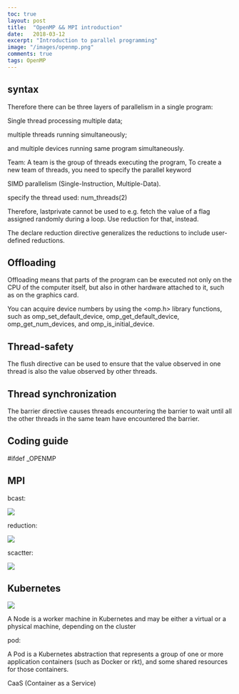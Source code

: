 ```yaml
---
toc: true
layout: post
title:  "OpenMP && MPI introduction"
date:   2018-03-12
excerpt: "Introduction to parallel programming"
image: "/images/openmp.png"
comments: true
tags: OpenMP
---
```


## syntax

Therefore there can be three layers of parallelism in a single program: 

Single thread processing multiple data; 

multiple threads running simultaneously; 

and multiple devices running same program simultaneously.


Team: A team is the group of threads executing the program, To create a new team of threads, you need to specify the parallel keyword


SIMD parallelism (Single-Instruction, Multiple-Data).

specify the thread used: num_threads(2)


Therefore, lastprivate cannot be used to e.g. fetch the value of a flag assigned randomly during a loop. Use reduction for that, instead.

The declare reduction directive generalizes the reductions to include user-defined reductions.

## Offloading

Offloading means that parts of the program can be executed not only on the CPU of the computer itself, but also in other hardware attached to it, such as on the graphics card.

You can acquire device numbers by using the <omp.h> library functions, such as omp_set_default_device, omp_get_default_device, omp_get_num_devices, and omp_is_initial_device.


## Thread-safety

The flush directive can be used to ensure that the value observed in one thread is also the value observed by other threads.

## Thread synchronization

The barrier directive causes threads encountering the barrier to wait until all the other threads in the same team have encountered the barrier.



## Coding guide

\#ifdef _OPENMP

## MPI

bcast:

![](https://www.citutor.org/get.php/mpi/Collective_Comm/images/broadcast.gif)

reduction:

![](https://www.citutor.org/get.php/mpi/Collective_Comm/images/reduction.gif)

scactter:

![](https://www.citutor.org/get.php/mpi/Collective_Comm/images/scatter.gif)


## Kubernetes

![](https://d33wubrfki0l68.cloudfront.net/5cb72d407cbe2755e581b6de757e0d81760d5b86/a9df9/docs/tutorials/kubernetes-basics/public/images/module_03_nodes.svg)

A Node is a worker machine in Kubernetes and may be either a virtual or a physical machine, depending on the cluster

pod:

A Pod is a Kubernetes abstraction that represents a group of one or more application containers (such as Docker or rkt), and some shared resources for those containers. 


CaaS (Container as a Service)

